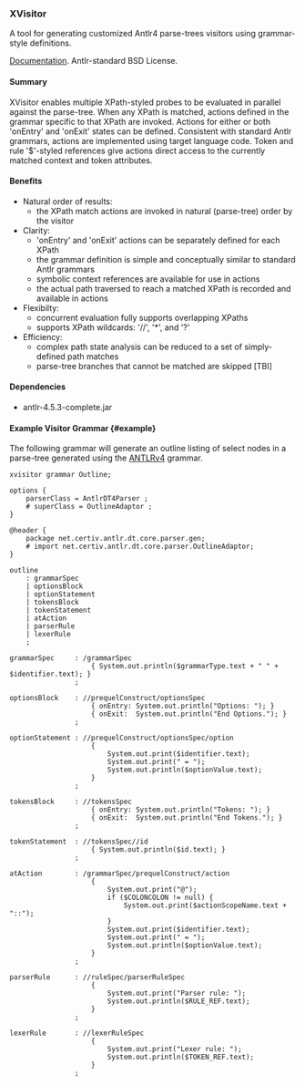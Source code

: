 ### XVisitor

A tool for generating customized Antlr4 parse-trees visitors using grammar-style definitions.

[Documentation](http://www.certiv.net/projects/xvisitor.html). Antlr-standard BSD License.

#### Summary

XVisitor enables multiple XPath-styled probes to be evaluated in parallel against the parse-tree.  When any XPath is matched, actions defined in the grammar specific to that XPath are invoked.  Actions for either or both 'onEntry' and 'onExit' states can be defined.  Consistent with standard Antlr grammars, actions are implemented using target language code.  Token and rule '$'-styled references give actions direct access to the currently matched context and token attributes.

#### Benefits

* Natural order of results:
	* the XPath match actions are invoked in natural (parse-tree) order by the visitor
* Clarity:
	* 'onEntry' and 'onExit' actions can be separately defined for each XPath
	* the grammar definition is simple and conceptually similar to standard Antlr grammars
	* symbolic context references are available for use in actions
	* the actual path traversed to reach a matched XPath is recorded and available in actions
* Flexibilty:
	* concurrent evaluation fully supports overlapping XPaths
	* supports XPath wildcards: '//', '*', and '?'
* Efficiency:
	* complex path state analysis can be reduced to a set of simply-defined path matches
	* parse-tree branches that cannot be matched are skipped [TBI]


#### Dependencies

* antlr-4.5.3-complete.jar

#### Example Visitor Grammar {#example}

The following grammar will generate an outline listing of select nodes in a parse-tree generated using the [ANTLRv4](https://github.com/antlr/grammars-v4/tree/master/antlr4) grammar.

```
xvisitor grammar Outline;

options {
	parserClass = AntlrDT4Parser ;
	# superClass = OutlineAdaptor ;
}

@header {
	package net.certiv.antlr.dt.core.parser.gen;
	# import net.certiv.antlr.dt.core.parser.OutlineAdaptor;
}

outline
	: grammarSpec
	| optionsBlock
	| optionStatement
	| tokensBlock
	| tokenStatement
	| atAction
	| parserRule
	| lexerRule
	;

grammarSpec		: /grammarSpec
					{ System.out.println($grammarType.text + " " + $identifier.text); }
				;

optionsBlock	: //prequelConstruct/optionsSpec
					{ onEntry: System.out.println("Options: "); }
					{ onExit:  System.out.println("End Options."); }
				;

optionStatement	: //prequelConstruct/optionsSpec/option
					{
						System.out.print($identifier.text);
						System.out.print(" = ");
						System.out.println($optionValue.text);
					}
				;

tokensBlock		: //tokensSpec
					{ onEntry: System.out.println("Tokens: "); }
					{ onExit:  System.out.println("End Tokens."); }
				;

tokenStatement	: //tokensSpec//id
					{ System.out.println($id.text); }
				;

atAction		: /grammarSpec/prequelConstruct/action
					{
						System.out.print("@");
						if ($COLONCOLON != null) {
							System.out.print($actionScopeName.text + "::");
						}
						System.out.print($identifier.text);
						System.out.print(" = ");
						System.out.println($optionValue.text);
					}
				;

parserRule		: //ruleSpec/parserRuleSpec
					{
						System.out.print("Parser rule: ");
						System.out.println($RULE_REF.text);
					}
				;

lexerRule		: //lexerRuleSpec
					{
						System.out.print("Lexer rule: ");
						System.out.println($TOKEN_REF.text);
					}
				;
```
